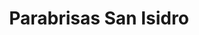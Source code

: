 ---
title: "Parabrisas San Isidro"
url: /san-isidro/parabrisas-san-isidro/
shop: reparación de automóviles
---